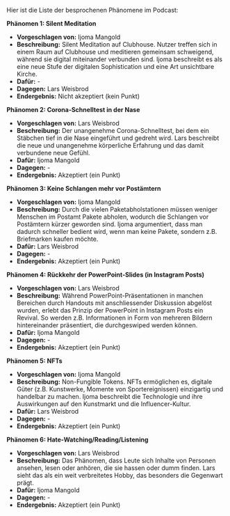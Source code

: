 Hier ist die Liste der besprochenen Phänomene im Podcast:

**Phänomen 1: Silent Meditation**
* **Vorgeschlagen von:** Ijoma Mangold
* **Beschreibung:** Silent Meditation auf Clubhouse.  Nutzer treffen sich in einem Raum auf Clubhouse und meditieren gemeinsam schweigend, während sie digital miteinander verbunden sind. Ijoma beschreibt es als eine neue Stufe der digitalen Sophistication und eine Art unsichtbare Kirche.
* **Dafür:**  -
* **Dagegen:** Lars Weisbrod
* **Endergebnis:** Nicht akzeptiert (kein Punkt)

**Phänomen 2: Corona-Schnelltest in der Nase**
* **Vorgeschlagen von:** Lars Weisbrod
* **Beschreibung:**  Der unangenehme Corona-Schnelltest, bei dem ein Stäbchen tief in die Nase eingeführt und gedreht wird. Lars beschreibt die neue und unangenehme körperliche Erfahrung und das damit verbundene neue Gefühl.
* **Dafür:** Ijoma Mangold
* **Dagegen:** -
* **Endergebnis:** Akzeptiert (ein Punkt)

**Phänomen 3: Keine Schlangen mehr vor Postämtern**
* **Vorgeschlagen von:** Ijoma Mangold
* **Beschreibung:**  Durch die vielen Paketabholstationen müssen weniger Menschen im Postamt Pakete abholen, wodurch die Schlangen vor Postämtern kürzer geworden sind. Ijoma argumentiert, dass man dadurch schneller bedient wird, wenn man keine Pakete, sondern z.B. Briefmarken kaufen möchte.
* **Dafür:** Lars Weisbrod
* **Dagegen:** -
* **Endergebnis:** Akzeptiert (ein Punkt)

**Phänomen 4: Rückkehr der PowerPoint-Slides (in Instagram Posts)**
* **Vorgeschlagen von:** Lars Weisbrod
* **Beschreibung:**  Während PowerPoint-Präsentationen in manchen Bereichen durch Handouts mit anschliessender Diskussion abgelöst wurden, erlebt das Prinzip der PowerPoint in Instagram Posts ein Revival.  So werden z.B. Informationen in Form von mehreren Bildern hintereinander präsentiert, die durchgeswiped werden können.
* **Dafür:** Ijoma Mangold
* **Dagegen:** -
* **Endergebnis:** Akzeptiert (ein Punkt)

**Phänomen 5: NFTs**
* **Vorgeschlagen von:** Ijoma Mangold
* **Beschreibung:** Non-Fungible Tokens. NFTs ermöglichen es, digitale Güter (z.B. Kunstwerke, Momente von Sportereignissen) einzigartig und handelbar zu machen. Ijoma beschreibt die Technologie und ihre Auswirkungen auf den Kunstmarkt und die Influencer-Kultur.
* **Dafür:** Lars Weisbrod
* **Dagegen:** -
* **Endergebnis:** Akzeptiert (ein Punkt)

**Phänomen 6: Hate-Watching/Reading/Listening**
* **Vorgeschlagen von:** Lars Weisbrod
* **Beschreibung:** Das Phänomen, dass Leute sich Inhalte von Personen ansehen, lesen oder anhören, die sie hassen oder dumm finden. Lars sieht das als ein weit verbreitetes Hobby, das besonders die Gegenwart prägt.
* **Dafür:** Ijoma Mangold
* **Dagegen:** -
* **Endergebnis:** Akzeptiert (ein Punkt)
